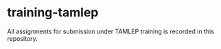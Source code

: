 # training-tamlep

All assignments for submission under TAMLEP training is recorded in this repository.
